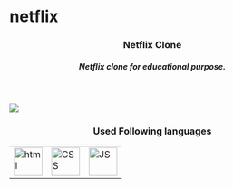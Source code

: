 # netflix
<h3 align="center">Netflix Clone</h3>
<h5 align="center">Netflix clone for educational purpose.</h5>
<br></br>
<img src= "https://github.com/monikaValvi/netflix/assets/55373533/60f83b38-8d83-4fcb-8f55-91964254d580">
<h3 align="center"> Used Following languages</h3>
  <table align="center">
    <tr>
      <td><img src= "https://cdn-icons-png.flaticon.com/512/4943/4943029.png" height="50" width= "50"alt= "html"></td>     
      <td><img src= "https://toppng.com/uploads/preview/html-css-js-icons-11563328364gmstz4ubs9.png" height="50" width= "50"alt= "CSS"></td>     
      <td><img src= "https://cdn.iconscout.com/icon/free/png-512/free-javascript-2038874-1720087.png?f=webp&w=256" height="50" width= "50"alt= "JS"></td>     
    </tr>
  </table>

